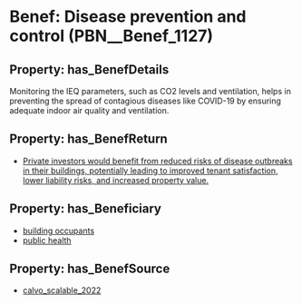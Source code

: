 # Benef: __Disease prevention and control__ (PBN__Benef_1127)

## Property: has_BenefDetails

Monitoring the IEQ parameters, such as CO2 levels and ventilation, helps in preventing the spread of contagious diseases like COVID-19 by ensuring adequate indoor air quality and ventilation.

## Property: has_BenefReturn

* [Private investors would benefit from reduced risks of disease outbreaks in their buildings, potentially leading to improved tenant satisfaction, lower liability risks, and increased property value.](../BenefReturn/PBN__BenefReturn_1260)

## Property: has_Beneficiary

* [building occupants](../Stakeholder/PBN__Stakeholder_97)
* [public health](../Stakeholder/PBN__Stakeholder_58)

## Property: has_BenefSource

* [calvo_scalable_2022](../Article/PBN__Article_234)


